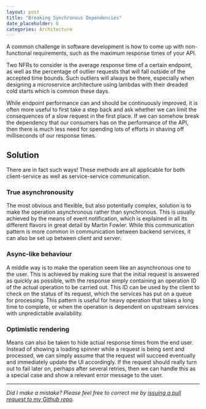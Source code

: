 ```yaml
---
layout: post
title: "Breaking Synchronous Dependencies"
date_placeholder: 0
categories: Architecture
---
```


A common challenge in software development is how to come up with non-functional requirements, such as the maximum response times of your API.

Two NFRs to consider is the average response time of a certain endpoint, as well as the percentage of outlier requests that will fall outside of the accepted time bounds. Such outliers will always be there, especially when designing a microservice architecture using lambdas with their dreaded cold starts which is common these days.

While endpoint performance can and should be continuously improved, it is often more useful to first take a step back and ask whether we can limit the consequences of a slow request in the first place. If we can somehow break the dependency that our consumers has on the performance of the API, then there is much less need for spending lots of efforts in shaving off milliseconds of our response times.


## Solution
There are in fact such ways! These methods are all applicable for both client-service as well as service-service communication.

### True asynchronousity
The most obvious and flexible, but also potentially complex, solution is to make the operation asynchronous rather than synchronous. This is usually achieved by the means of event notification, which is explained in all its different flavors in great detail by Martin Fowler. While this communication pattern is more common in communication between backend services, it can also be set up between client and server.

### Async-like behaviour

A middle way is to make the operation seem like an asynchronous one to the user. This is achieved by making sure that the initial request is answered as quickly as possible, with the response simply containing an operation ID of the actual operation to be carried out. This ID can be used by the client to check on the status of its request, which the services has put on a queue for processing. This pattern is useful for heavy operation that takes a long time to complete, or when the operation is dependent on upstream services with unpredictable availability.


### Optimistic rendering
Means can also be taken to hide actual response times from the end user. Instead of showing a loading spinner while a request is being sent and processed, we can simply assume that the request will succeed eventually and immediately update the UI accordingly. If the request should really turn out to fail later on, perhaps after several retries, then we can handle this as a special case and show a relevant error message to the user.

---

*Did I make a mistake? Please feel free to correct me by [issuing a pull request to my Github repo](https://github.com/Sundin/sundin.github.io).*
